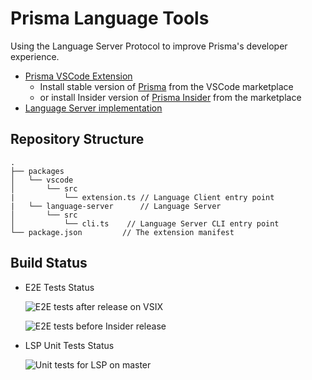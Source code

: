# Prisma Language Tools

Using the Language Server Protocol to improve Prisma's developer experience.

- [Prisma VSCode Extension](packages/vscode)
  - Install stable version of [Prisma](https://marketplace.visualstudio.com/items?itemName=Prisma.prisma) from the VSCode marketplace
  - or install Insider version of [Prisma Insider](https://marketplace.visualstudio.com/items?itemName=Prisma.prisma-insider) from the marketplace
- [Language Server implementation](packages/language-server)

## Repository Structure

```
.
├── packages
│   └── vscode
│       └── src
|           └── extension.ts // Language Client entry point
|   └── language-server      // Language Server
│       └── src
│           └── cli.ts    // Language Server CLI entry point
└── package.json         // The extension manifest
```
## Build Status
- E2E Tests Status

  ![E2E tests after release on VSIX](https://github.com/prisma/language-tools/workflows/E2E%20tests%20after%20release%20on%20VSIX/badge.svg?branch=master)

  ![E2E tests before Insider release](https://github.com/prisma/language-tools/workflows/5.%20Integration%20tests%20in%20VSCode%20folder%20with%20published%20LSP/badge.svg?branch=master)

- LSP Unit Tests Status

  ![Unit tests for LSP on master](https://github.com/prisma/language-tools/workflows/3.%20Unit%20tests%20for%20LSP%20and%20publish/badge.svg?branch=master)

